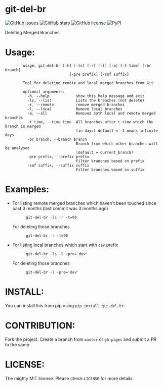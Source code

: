 # git-del-br

[![GitHub issues](https://img.shields.io/github/issues/tusharmakkar08/git-del-br.svg)](https://github.com/tusharmakkar08/git-del-br/issues)
[![GitHub stars](https://img.shields.io/github/stars/tusharmakkar08/git-del-br.svg)](https://github.com/tusharmakkar08/git-del-br/stargazers)
[![GitHub license](https://img.shields.io/badge/license-MIT-blue.svg)](https://raw.githubusercontent.com/tusharmakkar08/git-del-br/master/LICENSE)
[![PyPI](https://img.shields.io/pypi/v/git-del-br.svg?maxAge=2592000)](https://pypi.python.org/pypi/git-del-br)

Deleting Merged Branches 

Usage:
======

            usage: git-del-br [-h] [-ls] [-r] [-l] [-a] [-t time] [-br branch]
                                 [-pre prefix] [-suf suffix]
            
            Tool for deleting remote and local merged branches from Git
            
            optional arguments:
              -h, --help            show this help message and exit
              -ls, --list           Lists the branches (not delete)
              -r, --remote          remove merged branches
              -l, --local           Remove local branches
              -a, --all             Removes both local and remote merged branches
              -t time, --time time  All branches after t-time which the branch is merged
                                    (in days) default = -1 means infinite days
              -br branch, --branch branch
                                    Branch from which other branches will be analysed
                                    (default = current_branch)
              -pre prefix, --prefix prefix
                                    Filter branches based on prefix
              -suf suffix, --suffix suffix
                                    Filter branches based on suffix

Examples:
==========

* For listing remote merged branches which haven't been touched since past 3 months (last commit was 3 months ago)

            git-del-br -ls -r -t=90

  For deleting those branches

            git-del-br -r -t=90

* For listing local branches which start with `dev` prefix

            git-del-br -ls -l -pre='dev'

  For deleting those branches

            git-del-br -l -pre='dev'

INSTALL:
========

You can install this from pip using `pip install git-del-br`.

CONTRIBUTION:
============

Fork the project. Create a branch from `master` or `gh-pages` and submit a PR to the same. 

LICENSE:
========

The mighty MIT license. Please check `LICENSE` for more details.
